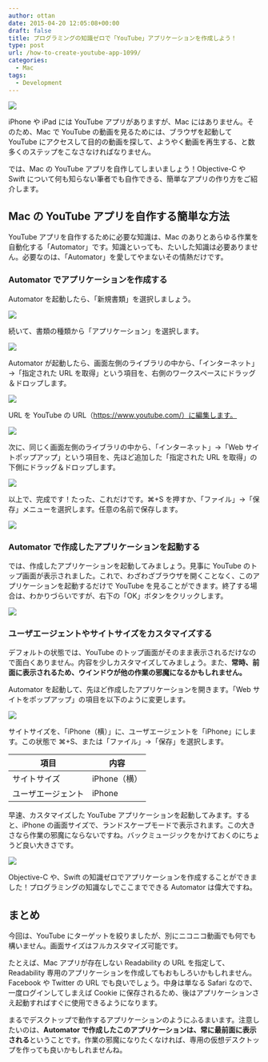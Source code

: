 ```yaml
---
author: ottan
date: 2015-04-20 12:05:08+00:00
draft: false
title: プログラミングの知識ゼロで「YouTube」アプリケーションを作成しよう！
type: post
url: /how-to-create-youtube-app-1099/
categories:
  - Mac
tags:
  - Development
---
```


![](/images/2015/04/150419-5533aea1ba941.jpg)

iPhone や iPad には YouTube アプリがありますが、Mac にはありません。そのため、Mac で YouTube の動画を見るためには、ブラウザを起動して YouTube にアクセスして目的の動画を探して、ようやく動画を再生する、と数多くのステップをこなさなければなりません。

では、Mac の YouTube アプリを自作してしまいましょう！Objective-C や Swift について何も知らない筆者でも自作できる、簡単なアプリの作り方をご紹介します。

## Mac の YouTube アプリを自作する簡単な方法

YouTube アプリを自作するために必要な知識は、Mac のありとあらゆる作業を自動化する「Automator」です。知識といっても、たいした知識は必要ありません。必要なのは、「Automator」を愛してやまないその情熱だけです。

### Automator でアプリケーションを作成する

Automator を起動したら、「新規書類」を選択しましょう。

![](/images/2015/04/150419-5533aea2c7465.png)

続いて、書類の種類から「アプリケーション」を選択します。

![](/images/2015/04/150419-5533aea586964.png)

Automator が起動したら、画面左側のライブラリの中から、「インターネット」→「指定された URL を取得」という項目を、右側のワークスペースにドラッグ＆ドロップします。

![](/images/2015/04/150419-5533aea8544da.png)

URL を YouTube の URL（https://www.youtube.com/）に編集します。

![](/images/2015/04/150419-5533aeaadfb74.png)

次に、同じく画面左側のライブラリの中から、「インターネット」→「Web サイトポップアップ」という項目を、先ほど追加した「指定された URL を取得」の下側にドラッグ＆ドロップします。

![](/images/2015/04/150419-5533aeac9f05a.png)

以上で、完成です！たった、これだけです。⌘+S を押すか、「ファイル」→「保存」メニューを選択します。任意の名前で保存します。

![](/images/2015/04/150419-5533aeaf38fb5.png)

### Automator で作成したアプリケーションを起動する

では、作成したアプリケーションを起動してみましょう。見事に YouTube のトップ画面が表示されました。これで、わざわざブラウザを開くことなく、このアプリケーションを起動するだけで YouTube を見ることができます。終了する場合は、わかりづらいですが、右下の「OK」ボタンをクリックします。

![](/images/2015/04/150419-5533aeb15c247.png)

### ユーザエージェントやサイトサイズをカスタマイズする

デフォルトの状態では、YouTube のトップ画面がそのまま表示されるだけなので面白くありません。内容を少しカスタマイズしてみましょう。また、**常時、前面に表示されるため、ウインドウが他の作業の邪魔になるかもしれません。**

Automator を起動して、先ほど作成したアプリケーションを開きます。「Web サイトをポップアップ」の項目を以下のように変更します。

![](/images/2015/04/150419-5533aeb62ad73.png)

サイトサイズを、「iPhone（横）」に、ユーザエージェントを「iPhone」にします。この状態で ⌘+S、または「ファイル」→「保存」を選択します。

| 項目               | 内容         |
| ------------------ | ------------ |
| サイトサイズ       | iPhone（横） |
| ユーザエージェント | iPhone       |

早速、カスタマイズした YouTube アプリケーションを起動してみます。すると、iPhone の画面サイズで、ランドスケープモードで表示されます。この大きさなら作業の邪魔にならないですね。バックミュージックをかけておくのにちょうど良い大きさです。

![](/images/2015/04/150419-5533aeb7a42f4.png)

Objective-C や、Swift の知識ゼロでアプリケーションを作成することができました！プログラミングの知識なしでここまでできる Automator は偉大ですね。

## まとめ

今回は、YouTube にターゲットを絞りましたが、別にニコニコ動画でも何でも構いません。画面サイズはフルカスタマイズ可能です。

たとえば、Mac アプリが存在しない Readability の URL を指定して、Readability 専用のアプリケーションを作成してもおもしろいかもしれません。Facebook や Twitter の URL でも良いでしょう。中身は単なる Safari なので、一度ログインしてしまえば Cookie に保存されるため、後はアプリケーションさえ起動すればすぐに使用できるようになります。

まるでデスクトップで動作するアプリケーションのようにふるまいます。注意したいのは、**Automator で作成したこのアプリケーションは、常に最前面に表示される**ということです。作業の邪魔になりたくなければ、専用の仮想デスクトップを作っても良いかもしれませんね。
